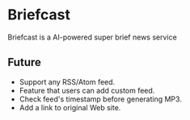 # Briefcast

Briefcast is a AI-powered super brief news service

## Future

- Support any RSS/Atom feed.
- Feature that users can add custom feed.
- Check feed's timestamp before generating MP3.
- Add a link to original Web site.
